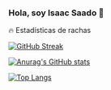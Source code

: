 ### Hola, soy Isaac Saado 👋

🔥 Estadísticas de rachas

[![GitHub Streak](https://streak-stats.demolab.com?user=wolfis21&&theme=github_dark&locale=en)](https://git.io/streak-stats)

[![Anurag's GitHub stats](https://github-readme-stats.vercel.app/api?username=wolfis21&theme=github_dark&show_icons=true)](https://github.com/anuraghazra/github-readme-stats)

[![Top Langs](https://github-readme-stats.vercel.app/api/top-langs/?username=wolfis21&layout=compact&theme=github_dark)](https://github.com/anuraghazra/github-readme-stats)

<!--
**wolfis21/wolfis21** is a ✨ _special_ ✨ repository because its `README.md` (this file) appears on your GitHub profile.

Here are some ideas to get you started:

- 🔭 I’m currently working on ...
- 🌱 I’m currently learning ...
- 👯 I’m looking to collaborate on ...
- 🤔 I’m looking for help with ...
- 💬 Ask me about ...
- 📫 How to reach me: ...
- 😄 Pronouns: ...
- ⚡ Fun fact: ...
-->
